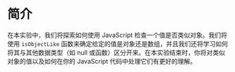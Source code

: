 # 简介

在本实验中，我们将探索如何使用 JavaScript 检查一个值是否类似对象。我们将使用 `isObjectLike` 函数来确定给定的值是对象还是数组，并且我们还将学习如何将其与其他数据类型（如 null 或函数）区分开来。在本实验结束时，你将对类似对象的值以及如何在你的 JavaScript 代码中处理它们有更好的理解。
